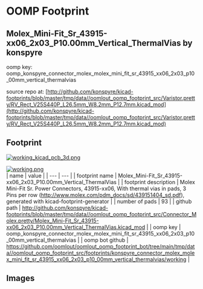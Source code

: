 # OOMP Footprint  
## Molex_Mini-Fit_Sr_43915-xx06_2x03_P10.00mm_Vertical_ThermalVias  by konspyre  
  
oomp key: oomp_konspyre_connector_molex_molex_mini_fit_sr_43915_xx06_2x03_p10_00mm_vertical_thermalvias  
  
source repo at: [http://github.com/konspyre/kicad-footprints/blob/master/tmp/data//oomlout_oomp_footprint_src/Varistor.pretty/RV_Rect_V25S440P_L26.5mm_W8.2mm_P12.7mm.kicad_mod](http://github.com/konspyre/kicad-footprints/blob/master/tmp/data//oomlout_oomp_footprint_src/Varistor.pretty/RV_Rect_V25S440P_L26.5mm_W8.2mm_P12.7mm.kicad_mod)  
## Footprint  
  
[![working_kicad_pcb_3d.png](working_kicad_pcb_3d_600.png)](working_kicad_pcb_3d.png)  
  
[![working.png](working_600.png)](working.png)  
| name | value | 
| --- | --- | 
| footprint name | Molex_Mini-Fit_Sr_43915-xx06_2x03_P10.00mm_Vertical_ThermalVias | 
| footprint description | Molex Mini-Fit Sr. Power Connectors, 43915-xx06, With thermal vias in pads, 3 Pins per row (http://www.molex.com/pdm_docs/sd/439151404_sd.pdf), generated with kicad-footprint-generator | 
| number of pads | 93 | 
| github path | http://github.com/konspyre/kicad-footprints/blob/master/tmp/data//oomlout_oomp_footprint_src/Connector_Molex.pretty/Molex_Mini-Fit_Sr_43915-xx06_2x03_P10.00mm_Vertical_ThermalVias.kicad_mod | 
| oomp key | oomp_konspyre_connector_molex_molex_mini_fit_sr_43915_xx06_2x03_p10_00mm_vertical_thermalvias | 
| oomp bot github | https://github.com/oomlout/oomlout_oomp_footprint_bot/tree/main/tmp/data//oomlout_oomp_footprint_src/footprints/konspyre_connector_molex_molex_mini_fit_sr_43915_xx06_2x03_p10_00mm_vertical_thermalvias/working | 
## Images  
